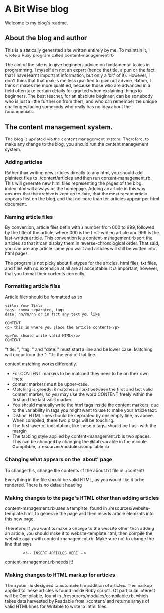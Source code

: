 # A Bit Wise blog

Welcome to my blog's readme. 

## About the blog and author

This is a statically generated site written entirely by me. To maintain it, I wrote a Ruby program called content-management.rb

The aim of the site is to give beginners advice on fundamental topics in programming. I myself am not an expert (hence the title, a pun on the fact that I have learnt important information, but only a 'bit' of it). However, I don't think that that makes me less qualified to give out advice. Rather, I think it makes me more qualified, because those who are advanced in a field often take certain details for granted when explaining things to beginners. The best teacher, for an absolute beginner, can be somebody who is just a little further on from them, and who can remember the unique challenges facing somebody who really has no idea about the fundamentals. 

## The content management system.

The blog is updated via the content management system. Therefore, to make any change to the blog, you should run the content management system. 


### Adding articles

Rather than writing new articles directly to any html, you should add plaintext files to ./content/articles and then run content-management.rb. This will generate new html files representing the pages of the blog. index.html will always be the homepage. Adding an article in this way ensures that the archive is kept up to date, that the most recent article appears first on the blog, and that no more than ten articles appear per html document.

### Naming article files

By convention, article files befin with a number from 000 to 999, followed by the title of the article, where 000 is the first-written article and 999 is the last-written article. This convention lets content-management.rb sort the articles so that it can display them in reverse-chronological order. That said, you can use any article name you want and articles will still be written into html pages.

The program is not picky about filetypes for the articles. html files, txt files, and files with no extension at all are all acceptable. It _is_ important, however, that you format their contents correctly.

### Formatting article files

Article files should be formatted as so

```
title: Your Title
tags: comma separated, tags
date: nn/nn/nn or in fact any text you like

CONTENT
<p> this is where you place the article contents</p>

<p>You should write valid HTML</p>
CONTENT
```

"title: ", "tag: " and "date: " must start a line and be lower case. Matching will occur from the ": " to the end of that line.

content matching works differently. 
* For CONTENT markers to be matched they need to be on their own lines.
* content markers must be upper-case.
* Matching is greedy: it matches all text between the first and last valid content marker, so you may use the word CONTENT freely within the first and the last valid marker. 
* You should manually write the html tags inside the content markers, due to the variability in tags you might want to use to make your article text. 
* Distinct HTML lines should be separated by one empty line, as above. When compiled, these two p tags will be touching.
* The first layer of indentation, like these p tags, should be flush with the margin. 
* The tabbing style applied by content-management.rb is two spaces. This can be changed by changing the @tab variable in the module Compilable, ./resources/modules/compilable.rb

### Changing what appears on the 'about' page
To change this, change the contents of the about.txt file in ./content/

Everything in the file should be valid HTML, as you would like it to be rendered. There is no default heading. 

### Making changes to the page's HTML other than adding articles

content-management.rb uses a template, found in ./resources/website-template.html, to generate the page and then inserts article elements into this new page.

Therefore, If you want to make a change to the website other than adding an article, you should make it to website-template.html, then compile the website again with content-management.rb. Make sure not to change the line that says

```
        <!-- INSERT ARTICLES HERE -->
```

content-management.rb needs it!

### Making changes to HTML markup for articles

The system is designed to automate the addition of articles. The markup applied to these articles is found inside Ruby scripts. Of particular interest will be Compilable, found in ./resources/modules/compilable.rb, which takes data harvested by Readable from ./content/ and returns arrays of valid HTML lines for Writable to write to .html files.

